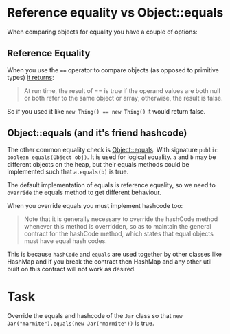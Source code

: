 # Reference equality vs Object::equals

When comparing objects for equality you have a couple of options:

## Reference Equality

When you use the `==` operator to compare objects (as opposed to primitive types) [it returns](https://docs.oracle.com/javase/specs/jls/se13/html/jls-15.html#jls-15.21.3): 
> At run time, the result of == is true if the operand values are both null or both refer to the same object or array; otherwise, the result is false.

So if you used it like `new Thing() == new Thing()` it would return false.

## Object::equals (and it's friend hashcode)

The other common equality check is [Object::equals](https://docs.oracle.com/javase/7/docs/api/java/lang/Object.html#equals(java.lang.Object)). With signature `public boolean equals(Object obj)`. It is used for logical equality. `a` and `b` may be different objects on the heap, but their equals methods could be implemented such that `a.equals(b)` is true.

The default implementation of equals is reference equality, so we need to `override` the equals method to get different behaviour.

When you override equals you must implement hashcode too:
> Note that it is generally necessary to override the hashCode method whenever this method is overridden, so as to maintain the general contract for the hashCode method, which states that equal objects must have equal hash codes.

This is because `hashCode` and `equals` are used together by other classes like HashMap and if you break the contract then HashMap and any other util built on this contract will not work as desired.

# Task

Override the equals and hashcode of the `Jar` class so that `new Jar("marmite").equals(new Jar("marmite"))` is true.